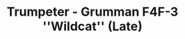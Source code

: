 ---
layout: product
title: "Trumpeter - Grumman F4F-3 ''Wildcat'' (Late)"
price: "6200" 
desc: "N/A"
img_path: "/assets/img/TRU02225.jpg"
brand: "N/A"
available: false
special_offer: false
new: false
soon: false
cat: "010000"
subcat: "013400"
subsubcat: "0N/A"
sifra: "TRU02225"
popular: true
---